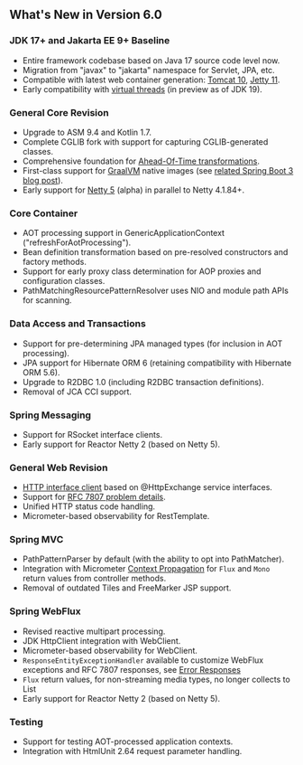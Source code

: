## What's New in Version 6.0

### JDK 17+ and Jakarta EE 9+ Baseline

* Entire framework codebase based on Java 17 source code level now.
* Migration from "javax" to "jakarta" namespace for Servlet, JPA, etc.
* Compatible with latest web container generation: [Tomcat 10](https://tomcat.apache.org/whichversion.html), [Jetty 11](https://www.eclipse.org/jetty/download.php).
* Early compatibility with [virtual threads](https://spring.io/blog/2022/10/11/embracing-virtual-threads) (in preview as of JDK 19).

### General Core Revision

* Upgrade to ASM 9.4 and Kotlin 1.7.
* Complete CGLIB fork with support for capturing CGLIB-generated classes.
* Comprehensive foundation for [Ahead-Of-Time transformations](https://spring.io/blog/2022/03/22/initial-aot-support-in-spring-framework-6-0-0-m3).
* First-class support for [GraalVM](https://www.graalvm.org/) native images (see [related Spring Boot 3 blog post](https://spring.io/blog/2022/09/26/native-support-in-spring-boot-3-0-0-m5)).
* Early support for [Netty 5](https://netty.io/wiki/new-and-noteworthy-in-5.0.html) (alpha) in parallel to Netty 4.1.84+.

### Core Container

* AOT processing support in GenericApplicationContext ("refreshForAotProcessing").
* Bean definition transformation based on pre-resolved constructors and factory methods.
* Support for early proxy class determination for AOP proxies and configuration classes.
* PathMatchingResourcePatternResolver uses NIO and module path APIs for scanning.

### Data Access and Transactions

* Support for pre-determining JPA managed types (for inclusion in AOT processing).
* JPA support for Hibernate ORM 6 (retaining compatibility with Hibernate ORM 5.6).
* Upgrade to R2DBC 1.0 (including R2DBC transaction definitions).
* Removal of JCA CCI support.

### Spring Messaging

* Support for RSocket interface clients.
* Early support for Reactor Netty 2 (based on Netty 5).

### General Web Revision

* [HTTP interface client](https://docs.spring.io/spring-framework/docs/6.0.0-RC1/reference/html/integration.html#rest-http-interface) based on @HttpExchange service interfaces.
* Support for [RFC 7807 problem details](https://docs.spring.io/spring-framework/docs/6.0.0-RC1/reference/html/web.html#mvc-ann-rest-exceptions).
* Unified HTTP status code handling.
* Micrometer-based observability for RestTemplate.

### Spring MVC

* PathPatternParser by default (with the ability to opt into PathMatcher).
* Integration with Micrometer [Context Propagation](https://github.com/micrometer-metrics/context-propagation#context-propagation-library) for `Flux` and `Mono` return values from controller methods.
* Removal of outdated Tiles and FreeMarker JSP support.
 
### Spring WebFlux

* Revised reactive multipart processing.
* JDK HttpClient integration with WebClient.
* Micrometer-based observability for WebClient.
* `ResponseEntityExceptionHandler` available to customize WebFlux exceptions and RFC 7807 responses, see [Error Responses](https://docs.spring.io/spring-framework/docs/6.0.0-RC1/reference/html/web-reactive.html#webflux-ann-rest-exceptions)
* `Flux` return values, for non-streaming media types, no longer collects to List
* Early support for Reactor Netty 2 (based on Netty 5).

### Testing

* Support for testing AOT-processed application contexts.
* Integration with HtmlUnit 2.64 request parameter handling.
